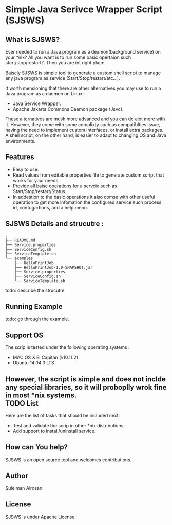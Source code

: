 
Simple Java Serivce Wrapper Script (SJSWS)
==========


What is SJSWS?
-----
Ever needed to run a Java program as a deamon(background service) on your *nix? All you want is to run some basic opertaion such start/stop/restart?. Then you are int right place. 

Baiscly SJSWS  is simple tool to generate a custom shell script to manage any java program as service (Start/Stop/restart/etc.. ). 


It worth mensioning that there are other alternatives you may use to run a Java program as a daemon on Linux:

- Java Service Wrapper.
- Apache Jakarta Commons Daemon package (Jsvc).

These alternatives are mush more advanced and you can do alot more with it. However, they come with some complixty such as 
compatiblties issue, having the need to implement custom interfaces, or install extra packages. A shell script, on the other hand, is easier to adapt to changing OS and Java environments.       


Features
--------

- Easy to use.
- Read values from editable properties file to generate custom script that works for your needs.   
- Provide all baisc operations for a servcie such as Start/Stop/restart/Status. 
- In addestion to the basic operations it also comse with other useful operation to get more infomation the configured service such process id, confugartions, and a help menu. 
 


SJSWS Details and strucutre : 
---

```
.
├── README.md
├── Service.properties
├── ServiceConfig.sh
├── ServiceTemplate.sh
└── examples
    ├── HelloPrintJob
    ├── HelloPrintJob-1.0-SNAPSHOT.jar
    ├── Service.properties
    ├── ServiceConfig.sh
    └── ServiceTemplate.sh

```
todo: describe the strucutre 


Running Example
--------
todo: go through the example.

Support OS
--------
The scrip is tested under the following operating systems :  
-  MAC OS X El Capitan (v10.11.2)
-  Ubuntu 14.04.3 LTS

However, the script is simple and does not inclde any special libraries, so it will proboplly wrok fine in most *nix systems.  
TODO List
--------
Here are the list of tasks that should be included next: 
- Test and validate the scrip in other *nix distributions.
- Add support to install/uninstall service.


How can You help?
-----------------

SJSWS is an open source tool and welcomes contributions.


Author
--------
Suleiman Alrosan 

License
-------
 SJSWS is under Apache License
